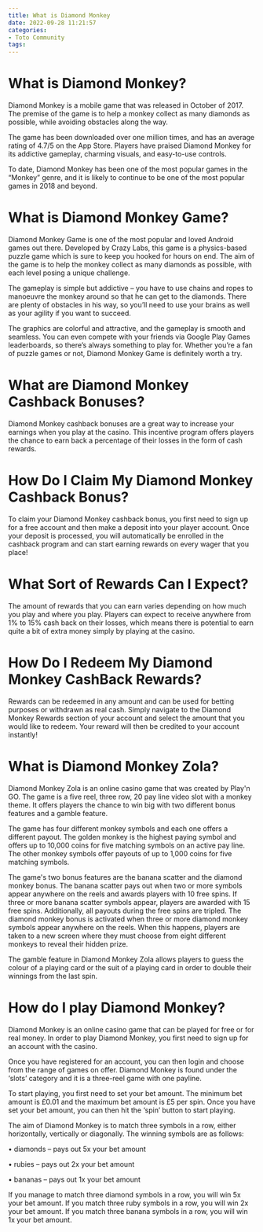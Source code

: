 ```yaml
---
title: What is Diamond Monkey
date: 2022-09-28 11:21:57
categories:
- Toto Community
tags:
---
```



#  What is Diamond Monkey?

Diamond Monkey is a mobile game that was released in October of 2017. The premise of the game is to help a monkey collect as many diamonds as possible, while avoiding obstacles along the way.

The game has been downloaded over one million times, and has an average rating of 4.7/5 on the App Store. Players have praised Diamond Monkey for its addictive gameplay, charming visuals, and easy-to-use controls.

To date, Diamond Monkey has been one of the most popular games in the “Monkey” genre, and it is likely to continue to be one of the most popular games in 2018 and beyond.

#  What is Diamond Monkey Game?

Diamond Monkey Game is one of the most popular and loved Android games out there. Developed by Crazy Labs, this game is a physics-based puzzle game which is sure to keep you hooked for hours on end. The aim of the game is to help the monkey collect as many diamonds as possible, with each level posing a unique challenge.

The gameplay is simple but addictive – you have to use chains and ropes to manoeuvre the monkey around so that he can get to the diamonds. There are plenty of obstacles in his way, so you’ll need to use your brains as well as your agility if you want to succeed.

The graphics are colorful and attractive, and the gameplay is smooth and seamless. You can even compete with your friends via Google Play Games leaderboards, so there’s always something to play for. Whether you’re a fan of puzzle games or not, Diamond Monkey Game is definitely worth a try.

#  What are Diamond Monkey Cashback Bonuses?

Diamond Monkey cashback bonuses are a great way to increase your earnings when you play at the casino. This incentive program offers players the chance to earn back a percentage of their losses in the form of cash rewards.

# How Do I Claim My Diamond Monkey Cashback Bonus?

To claim your Diamond Monkey cashback bonus, you first need to sign up for a free account and then make a deposit into your player account. Once your deposit is processed, you will automatically be enrolled in the cashback program and can start earning rewards on every wager that you place!

# What Sort of Rewards Can I Expect?

The amount of rewards that you can earn varies depending on how much you play and where you play. Players can expect to receive anywhere from 1% to 15% cash back on their losses, which means there is potential to earn quite a bit of extra money simply by playing at the casino.

# How Do I Redeem My Diamond Monkey CashBack Rewards?

Rewards can be redeemed in any amount and can be used for betting purposes or withdrawn as real cash. Simply navigate to the Diamond Monkey Rewards section of your account and select the amount that you would like to redeem. Your reward will then be credited to your account instantly!

#  What is Diamond Monkey Zola?

Diamond Monkey Zola is an online casino game that was created by Play'n GO. The game is a five reel, three row, 20 pay line video slot with a monkey theme. It offers players the chance to win big with two different bonus features and a gamble feature.

The game has four different monkey symbols and each one offers a different payout. The golden monkey is the highest paying symbol and offers up to 10,000 coins for five matching symbols on an active pay line. The other monkey symbols offer payouts of up to 1,000 coins for five matching symbols.

The game's two bonus features are the banana scatter and the diamond monkey bonus. The banana scatter pays out when two or more symbols appear anywhere on the reels and awards players with 10 free spins. If three or more banana scatter symbols appear, players are awarded with 15 free spins. Additionally, all payouts during the free spins are tripled. The diamond monkey bonus is activated when three or more diamond monkey symbols appear anywhere on the reels. When this happens, players are taken to a new screen where they must choose from eight different monkeys to reveal their hidden prize.

The gamble feature in Diamond Monkey Zola allows players to guess the colour of a playing card or the suit of a playing card in order to double their winnings from the last spin.

#  How do I play Diamond Monkey?

Diamond Monkey is an online casino game that can be played for free or for real money. In order to play Diamond Monkey, you first need to sign up for an account with the casino.

Once you have registered for an account, you can then login and choose from the range of games on offer. Diamond Monkey is found under the ‘slots’ category and it is a three-reel game with one payline.



To start playing, you first need to set your bet amount. The minimum bet amount is £0.01 and the maximum bet amount is £5 per spin. Once you have set your bet amount, you can then hit the ‘spin’ button to start playing.

The aim of Diamond Monkey is to match three symbols in a row, either horizontally, vertically or diagonally. The winning symbols are as follows:

• diamonds – pays out 5x your bet amount

• rubies – pays out 2x your bet amount

• bananas – pays out 1x your bet amount

If you manage to match three diamond symbols in a row, you will win 5x your bet amount. If you match three ruby symbols in a row, you will win 2x your bet amount. If you match three banana symbols in a row, you will win 1x your bet amount.